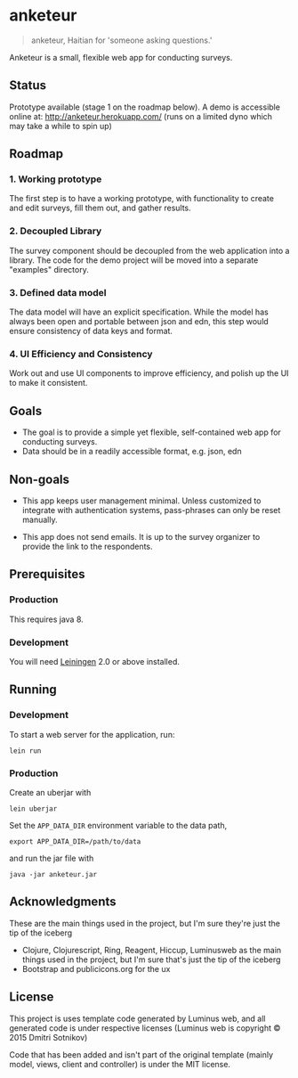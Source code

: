 # anketeur

> anketeur, Haitian for 'someone asking questions.'

Anketeur is a small, flexible web app for conducting surveys.

## Status

Prototype available (stage 1 on the roadmap below).
A demo is accessible online at: http://anketeur.herokuapp.com/ (runs on a limited dyno which may take a while to spin up)

## Roadmap

### 1. Working prototype

The first step is to have a working prototype, with functionality to create and edit surveys, fill them out, and gather results.

### 2. Decoupled Library

The survey component should be decoupled from the web application into a library. The code for the demo project will be moved into a separate "examples" directory.

### 3. Defined data model

The data model will have an explicit specification. While the model has always been open and portable between json and edn, this step would ensure consistency of data keys and format.

### 4. UI Efficiency and Consistency

Work out and use UI components to improve efficiency, and polish up the UI to make it consistent.

## Goals

* The goal is to provide a simple yet flexible, self-contained web app for conducting surveys.
* Data should be in a readily accessible format, e.g. json, edn

## Non-goals

* This app keeps user management minimal. Unless customized to integrate with authentication systems, pass-phrases can only be reset manually.

* This app does not send emails. It is up to the survey organizer to provide the link to the respondents.

## Prerequisites

### Production
This requires java 8.

### Development
You will need [Leiningen][1] 2.0 or above installed.

[1]: https://github.com/technomancy/leiningen

## Running

### Development

To start a web server for the application, run:

    lein run 

### Production

Create an uberjar with

    lein uberjar

Set the `APP_DATA_DIR` environment variable to the data path,

    export APP_DATA_DIR=/path/to/data 

and run the jar file with

    java -jar anketeur.jar

## Acknowledgments

These are the main things used in the project, but I'm sure they're just the tip of the iceberg
* Clojure, Clojurescript, Ring, Reagent, Hiccup, Luminusweb as the main things used in the project, but I'm sure that's just the tip of the iceberg
* Bootstrap and publicicons.org for the ux

## License
This project is uses template code generated by Luminus web, and all generated code is under respective licenses (Luminus web is copyright © 2015 Dmitri Sotnikov)

Code that has been added and isn't part of the original template (mainly model, views, client and controller) is under the MIT license.
